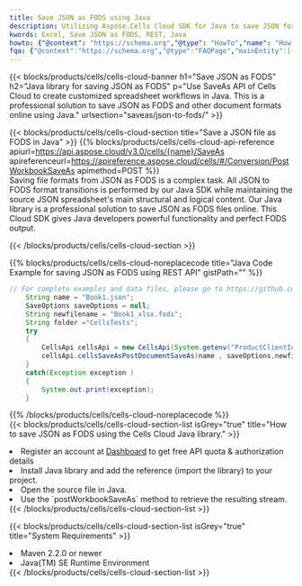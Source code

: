 ```yaml
---
title: Save JSON as FODS using Java 
description: Utilizing Aspose.Cells Cloud SDK for Java to save JSON format file as FODS format file. 
kwords: Excel, Save JSON as FODS, REST, Java
howto: {"@context": "https://schema.org","@type": "HowTo","name": "How to save JSON as FODS using the Cells Cloud Java library.","description": "How to save JSON as FODS using the Cells Cloud Java library.","image": {"@type": "ImageObject"},"url": "/java/saveas/json-to-fods/","step": [{ "@type": "HowToStep","name": "How to save JSON as FODS using the Cells Cloud Java library. step 1", "image": {"@type": "ImageObject",},"url": "/java/saveas/json-to-fods/","text": "Register an account at <a href='https://dashboard.aspose.cloud/'>Dashboard</a> to get free API quota & authorization details",},{ "@type": "HowToStep","name": "How to save JSON as FODS using the Cells Cloud Java library. step 1", "image": {"@type": "ImageObject",},"url": "/java/saveas/json-to-fods/","text": "Install Java library and add the reference (import the library) to your project.",},{ "@type": "HowToStep","name": "How to save JSON as FODS using the Cells Cloud Java library. step 1", "image": {"@type": "ImageObject",},"url": "/java/saveas/json-to-fods/","text": "Open the source file in Java.",},{ "@type": "HowToStep","name": "How to save JSON as FODS using the Cells Cloud Java library. step 1", "image": {"@type": "ImageObject",},"url": "/java/saveas/json-to-fods/","text": "Use the `postWorkbookSaveAs` method to retrieve the resulting stream.",}, ],"supply": {"@type": "HowToSupply","name": "document"},"tool": [{"@type": "HowToTool","name": "IntelliJ IDEA, Visual Studio Code, Eclipse"},{"@type": "HowToTool","name": "Aspose Cells"}],"totalTime": "PT6M"}
fqa: {"@context":"https://schema.org","@type":"FAQPage","mainEntity":[{"@type":"Question","name":"Why save file as other formats file in C# using REST API?","acceptedAnswer":{"@type":"Answer","text":"Documents are encoded in many ways, and some files may be incompatible with the software you use. To open and read such files, just save them as appropriate file formats.<br/><ol><li>Install .NET SDK and add the reference (import the library) to your project.</li><li>Open the source file in C# using REST API.</li><li>Call the PostWorkbookSaveAsRequest() method, passing an output filename with required extension.</li><li>Get the result of save as a separate file.</li></ol>"}},{"@type":"Question","name":"What file formats can I save as with your C# library?","acceptedAnswer":{"@type":"Answer","text":"We support a variety of file formats for conversion using .NET library, including XLSX, Excel, xls , PDF, CSV, HTML, Markdown, XML, PNG, JPG, TIFF, Json, TXT and many more."}},{"@type":"Question","name":"What is the maximum allowed file size for conversion using this .NET library?","acceptedAnswer":{"@type":"Answer","text":"There are no file size limits for format conversions using .NET library."}}]}
---
```



{{< blocks/products/cells/cells-cloud-banner h1="Save JSON as FODS" h2="Java library for saving JSON as FODS" p="Use SaveAs API of Cells Cloud to create customized spreadsheet workflows in Java. This is a professional solution to save JSON as FODS and other document formats online using Java." urlsection="saveas/json-to-fods/" >}}

{{< blocks/products/cells/cells-cloud-section  title="Save a JSON file as FODS in Java" >}}
{{% blocks/products/cells/cells-cloud-api-reference  apiurl=https://api.aspose.cloud/v3.0/cells/{name}/SaveAs  apireferenceurl=https://apireference.aspose.cloud/cells/#/Conversion/PostWorkbookSaveAs  apimethod=POST %}}
<br/>
Saving file formats from JSON as FODS is a complex task. All JSON to FODS format transitions is performed by our Java SDK while maintaining the source JSON spreadsheet's main structural and logical content. Our Java library is a professional solution to save JSON as FODS files online. This Cloud SDK gives Java developers powerful functionality and perfect FODS output.

{{< /blocks/products/cells/cells-cloud-section >}}

{{% blocks/products/cells/cells-cloud-noreplacecode title="Java Code Example for saving JSON as FODS using REST API" gistPath="" %}}
  
```java
// For complete examples and data files, please go to https://github.com/aspose-cells-cloud/aspose-cells-cloud-java/
    String name = "Book1.json";
    SaveOptions saveOptions = null;
    String newfilename = "Book1_xlsx.fods";
    String folder ="CellsTests";
    try 
    {
        CellsApi cellsApi = new CellsApi(System.getenv("ProductClientId"), System.getenv("ProductClientSecret"));
        cellsApi.cellsSaveAsPostDocumentSaveAs(name , saveOptions,newfilename,false,false,folder,null,null,null,true);                       
    }
    catch(Exception exception )
    {
        System.out.print(exception);
    }
```
  
{{% /blocks/products/cells/cells-cloud-noreplacecode  %}}
<br/>
{{< blocks/products/cells/cells-cloud-section-list isGrey="true"  title="How to save JSON as FODS using the Cells Cloud Java library." >}}
<li>Register an account at <a href="https://dashboard.aspose.cloud/">Dashboard</a> to get free API quota & authorization details</li>
<li>Install Java library and add the reference (import the library) to your project.</li>
<li>Open the source file in Java.</li>
<li>Use the `postWorkbookSaveAs` method to retrieve the resulting stream.</li>
{{< /blocks/products/cells/cells-cloud-section-list >}}

{{< blocks/products/cells/cells-cloud-section-list isGrey="true"  title="System Requirements" >}}
<li>Maven 2.2.0 or newer</li>
<li>Java(TM) SE Runtime Environment</li>
{{< /blocks/products/cells/cells-cloud-section-list >}}
